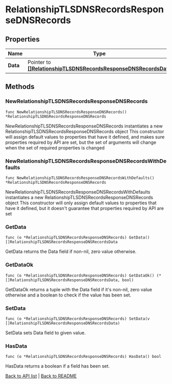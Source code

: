 # RelationshipTLSDNSRecordsResponseDNSRecords

## Properties

Name | Type | Description | Notes
------------ | ------------- | ------------- | -------------
**Data** | Pointer to [**[]RelationshipTLSDNSRecordsResponseDNSRecordsData**](RelationshipTLSDNSRecordsResponseDNSRecordsData.md) |  | [optional] 

## Methods

### NewRelationshipTLSDNSRecordsResponseDNSRecords

`func NewRelationshipTLSDNSRecordsResponseDNSRecords() *RelationshipTLSDNSRecordsResponseDNSRecords`

NewRelationshipTLSDNSRecordsResponseDNSRecords instantiates a new RelationshipTLSDNSRecordsResponseDNSRecords object
This constructor will assign default values to properties that have it defined,
and makes sure properties required by API are set, but the set of arguments
will change when the set of required properties is changed

### NewRelationshipTLSDNSRecordsResponseDNSRecordsWithDefaults

`func NewRelationshipTLSDNSRecordsResponseDNSRecordsWithDefaults() *RelationshipTLSDNSRecordsResponseDNSRecords`

NewRelationshipTLSDNSRecordsResponseDNSRecordsWithDefaults instantiates a new RelationshipTLSDNSRecordsResponseDNSRecords object
This constructor will only assign default values to properties that have it defined,
but it doesn't guarantee that properties required by API are set

### GetData

`func (o *RelationshipTLSDNSRecordsResponseDNSRecords) GetData() []RelationshipTLSDNSRecordsResponseDNSRecordsData`

GetData returns the Data field if non-nil, zero value otherwise.

### GetDataOk

`func (o *RelationshipTLSDNSRecordsResponseDNSRecords) GetDataOk() (*[]RelationshipTLSDNSRecordsResponseDNSRecordsData, bool)`

GetDataOk returns a tuple with the Data field if it's non-nil, zero value otherwise
and a boolean to check if the value has been set.

### SetData

`func (o *RelationshipTLSDNSRecordsResponseDNSRecords) SetData(v []RelationshipTLSDNSRecordsResponseDNSRecordsData)`

SetData sets Data field to given value.

### HasData

`func (o *RelationshipTLSDNSRecordsResponseDNSRecords) HasData() bool`

HasData returns a boolean if a field has been set.


[Back to API list](../README.md#documentation-for-api-endpoints) | [Back to README](../README.md)
